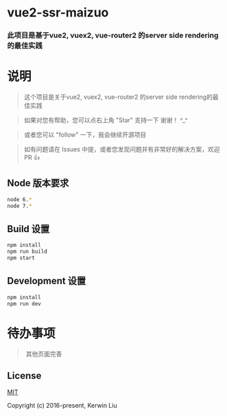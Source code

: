 # vue2-ssr-maizuo

### 此项目是基于vue2, vuex2, vue-router2 的server side rendering的最佳实践



# 说明 

>  这个项目是关于vue2, vuex2, vue-router2 的server side rendering的最佳实践

>  如果对您有帮助，您可以点右上角 "Star" 支持一下 谢谢！ ^_^

>  或者您可以 "follow" 一下，我会继续开源项目

>  如有问题请在 Issues 中提，或者您发现问题并有非常好的解决方案，欢迎 PR 👍

## Node 版本要求

```bash
node 6.*
node 7.*
```

## Build 设置

``` bash
npm install
npm run build
npm start
```

## Development 设置

```bash
npm install
npm run dev
```


# 待办事项

>  其他页面完善


## License

[MIT](http://opensource.org/licenses/MIT)

Copyright (c) 2016-present, Kerwin Liu

